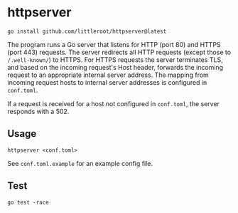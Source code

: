 # httpserver

```
go install github.com/littleroot/httpserver@latest
```

The program runs a Go server that listens for HTTP (port 80) and HTTPS (port
443) requests. The server redirects all HTTP requests (except those to
`/.well-known/`) to HTTPS. For HTTPS requests the server terminates TLS, and
based on the incoming request's Host header, forwards the incoming request to
an appropriate internal server address. The mapping from incoming request
hosts to internal server addresses is configured in `conf.toml`.

If a request is received for a host not configured in `conf.toml`,
the server responds with a 502.

## Usage

```
httpserver <conf.toml>
```

See `conf.toml.example` for an example config file.

## Test

```
go test -race
```
